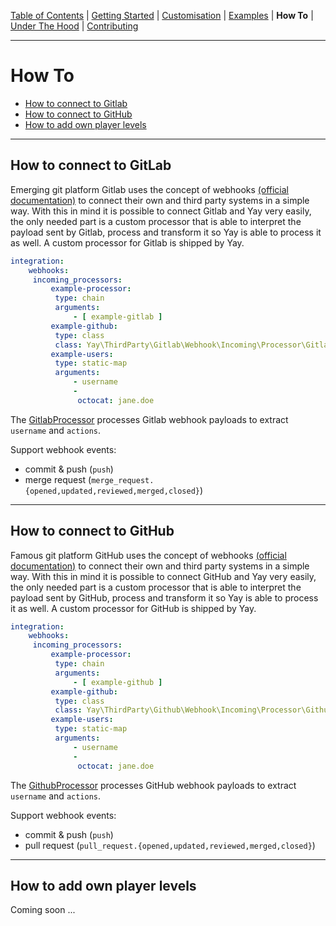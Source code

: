 [Table of Contents](README.md) | [Getting Started](getting-started.md) | [Customisation](customisation.md) | [Examples](examples.md) | **How To** | [Under The Hood](under-the-hood.md) | [Contributing](contributing.md)

---

# How To

* [How to connect to Gitlab](how-to.md#how-to-connect-to-gitlab)
* [How to connect to GitHub](how-to.md#how-to-connect-to-github)
* [How to add own player levels](how-to.md#how-to-add-own-player-levels)

---

## How to connect to GitLab

Emerging git platform Gitlab uses the concept of webhooks [(official documentation)](https://docs.gitlab.com/ce/user/project/integrations/webhooks.html) to connect their own and third party systems in a simple way. With this in mind it is possible to connect Gitlab and Yay very easily, the only needed part is a custom processor that is able to interpret the payload sent by Gitlab, process and transform it so Yay is able to process it as well. A custom processor for Gitlab is shipped by Yay.

```yml
integration:
    webhooks:
     incoming_processors:
         example-processor:
          type: chain
          arguments:
              - [ example-gitlab ]
         example-github:
          type: class
          class: Yay\ThirdParty\Gitlab\Webhook\Incoming\Processor\GitlabProcessor
         example-users:
          type: static-map
          arguments:
              - username
              -
               octocat: jane.doe
```

The [GitlabProcessor](../../src/ThirdParty/Gitlab/Webhook/Incoming/Processor/GitlabProcessor.php) processes Gitlab webhook payloads to extract `username` and `actions`.

Support webhook events:
- commit & push (`push`)
- merge request (`merge_request.{opened,updated,reviewed,merged,closed}`)

---

## How to connect to GitHub

Famous git platform GitHub uses the concept of webhooks [(official documentation)](https://developer.github.com/webhooks/) to connect their own and third party systems in a simple way. With this in mind it is possible to connect GitHub and Yay very easily, the only needed part is a custom processor that is able to interpret the payload sent by GitHub, process and transform it so Yay is able to process it as well.  A custom processor for GitHub is shipped by Yay.

```yml
integration:
    webhooks:
     incoming_processors:
         example-processor:
          type: chain
          arguments:
              - [ example-github ]
         example-github:
          type: class
          class: Yay\ThirdParty\Github\Webhook\Incoming\Processor\GithubProcessor
         example-users:
          type: static-map
          arguments:
              - username
              -
               octocat: jane.doe
```

The [GithubProcessor](../../src/ThirdParty/Github/Webhook/Incoming/Processor/GithubProcessor.php) processes GitHub webhook payloads to extract `username` and `actions`.

Support webhook events:
- commit & push (`push`)
- pull request (`pull_request.{opened,updated,reviewed,merged,closed}`)

---

## How to add own player levels

Coming soon ...

